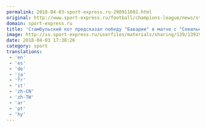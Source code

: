 ```yaml
---
permalink: 2018-04-03-sport-express.ru-290911692.html
original: http://www.sport-express.ru/football/champions-league/news/stambulskiy-kot-predskazal-pobedu-bavarii-v-matche-s-seviley-video-1391953/
domain: sport-express.ru
title: 'Стамбульский кот предсказал победу "Баварии" в матче с "Севильей". Видео'
image: http://ss.sport-express.ru/userfiles/materials/sharing/139/1391953.jpg
date: 2018-04-03 17:38:26
category: sport
translations: 
 - 'en'
 - 'es'
 - 'de'
 - 'ja'
 - 'fr'
 - 'it'
 - 'zh-CN'
 - 'zh-TW'
 - 'ar'
 - 'pt'
 - 'hy'
---
```


